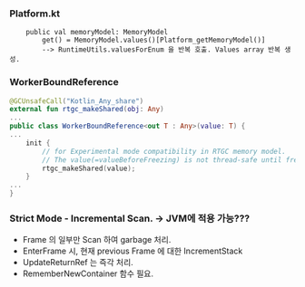 
###  Platform.kt
```
    public val memoryModel: MemoryModel
        get() = MemoryModel.values()[Platform_getMemoryModel()]
        --> RuntimeUtils.valuesForEnum 을 반복 호출. Values array 반복 생성.
```

### WorkerBoundReference
```kotlin
@GCUnsafeCall("Kotlin_Any_share")
external fun rtgc_makeShared(obj: Any)
...
public class WorkerBoundReference<out T : Any>(value: T) {
...    
    init {        
        // for Experimental mode compatibility in RTGC memory model.
        // The value(=valueBeforeFreezing) is not thread-safe until freezed.
        rtgc_makeShared(value);
    }
...
}
```

### Strict Mode - Incremental Scan. -> JVM에 적용 가능???
* Frame 의 일부만 Scan 하여 garbage 처리.
* EnterFrame 시, 현재 previous Frame 에 대한 IncrementStack
* UpdateReturnRef 는 즉각 처리.
* RememberNewContainer 함수 필요. 
```
```
